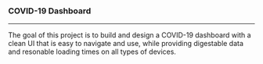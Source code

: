 ### COVID-19 Dashboard

---

The goal of this project is to build and design a COVID-19 dashboard with a clean UI that is easy to navigate and use, while providing digestable data and resonable
loading times on all types of devices.
